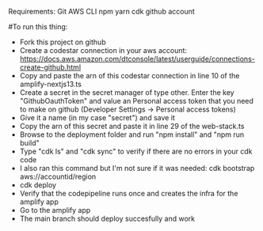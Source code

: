 Requirements:
Git
AWS CLI
npm
yarn
cdk
github account

#To run this thing:

* Fork this project on github
* Create a codestar connection in your aws account: https://docs.aws.amazon.com/dtconsole/latest/userguide/connections-create-github.html
* Copy and paste the arn of this codestar connection in line 10 of the amplify-nextjs13.ts
* Create a secret in the secret manager of type other. Enter the key "GithubOauthToken" and value an Personal access token that you need to make on github (Developer Settings -> Personal access tokens)
* Give it a name (in my case "secret") and save it
* Copy the arn of this secret and paste it in line 29 of the web-stack.ts
* Browse to the deployment folder and run "npm install" and "npm run build"
* Type "cdk ls" and "cdk sync" to verify if there are no errors in your cdk code
* I also ran this command but I'm not sure if it was needed: cdk bootstrap aws://accountid/region
* cdk deploy
* Verify that the codepipeline runs once and creates the infra for the amplify app
* Go to the amplify app 
* The main branch should deploy succesfully and work
